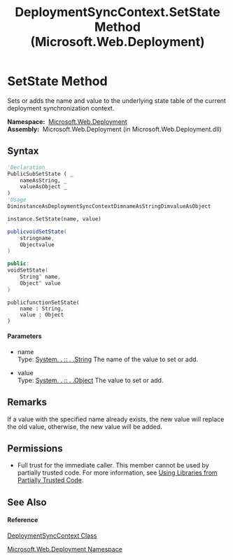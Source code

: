 ﻿---
title: DeploymentSyncContext.SetState Method  (Microsoft.Web.Deployment)
TOCTitle: SetState Method
ms:assetid: M:Microsoft.Web.Deployment.DeploymentSyncContext.SetState(System.String,System.Object)
ms:mtpsurl: https://msdn.microsoft.com/en-us/library/microsoft.web.deployment.deploymentsynccontext.setstate(v=VS.90)
ms:contentKeyID: 20209201
ms.date: 05/02/2012
mtps_version: v=VS.90
f1_keywords:
- Microsoft.Web.Deployment.DeploymentSyncContext.SetState
dev_langs:
- CSharp
- JScript
- VB
- c++
api_location:
- Microsoft.Web.Deployment.dll
api_name:
- Microsoft.Web.Deployment.DeploymentSyncContext.SetState
api_type:
- Managed
topic_type:
- apiref
- kbSyntax
product_family_name: VS
ROBOTS: INDEX,FOLLOW
---

# SetState Method

Sets or adds the name and value to the underlying state table of the current deployment synchronization context.

**Namespace:**  [Microsoft.Web.Deployment](microsoft-web-deployment-namespace.md)  
**Assembly:**  Microsoft.Web.Deployment (in Microsoft.Web.Deployment.dll)

## Syntax

``` vb
'Declaration
PublicSubSetState ( _
    nameAsString, _
    valueAsObject _
)
'Usage
DiminstanceAsDeploymentSyncContextDimnameAsStringDimvalueAsObject

instance.SetState(name, value)
```

``` csharp
publicvoidSetState(
    stringname,
    Objectvalue
)
```

``` c++
public:
voidSetState(
    String^ name, 
    Object^ value
)
```

``` jscript
publicfunctionSetState(
    name : String, 
    value : Object
)
```

#### Parameters

  - name  
    Type: [System. . :: . .String](https://msdn.microsoft.com/en-us/library/s1wwdcbf\(v=vs.90\))  
    The name of the value to set or add.  

<!-- end list -->

  - value  
    Type: [System. . :: . .Object](https://msdn.microsoft.com/en-us/library/e5kfa45b\(v=vs.90\))  
    The value to set or add.  

## Remarks

If a value with the specified name already exists, the new value will replace the old value, otherwise, the new value will be added.

## Permissions

  - Full trust for the immediate caller. This member cannot be used by partially trusted code. For more information, see [Using Libraries from Partially Trusted Code](https://msdn.microsoft.com/en-us/library/8skskf63\(v=vs.90\)).

## See Also

#### Reference

[DeploymentSyncContext Class](deploymentsynccontext-class-microsoft-web-deployment.md)

[Microsoft.Web.Deployment Namespace](microsoft-web-deployment-namespace.md)

